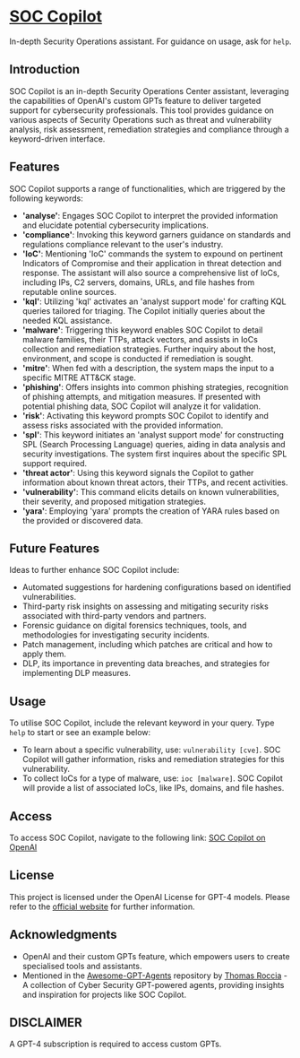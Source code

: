 # [SOC Copilot](https://chat.openai.com/g/g-qvSadylbt-soc-copilot)

In-depth Security Operations assistant. For guidance on usage, ask for `help`.

## Introduction

SOC Copilot is an in-depth Security Operations Center assistant, leveraging the capabilities of OpenAI's custom GPTs feature to deliver targeted support for cybersecurity professionals. This tool provides guidance on various aspects of Security Operations such as threat and vulnerability analysis, risk assessment, remediation strategies and compliance through a keyword-driven interface.

## Features

SOC Copilot supports a range of functionalities, which are triggered by the following keywords:

- **'analyse'**: Engages SOC Copilot to interpret the provided information and elucidate potential cybersecurity implications.
- **'compliance'**: Invoking this keyword garners guidance on standards and regulations compliance relevant to the user's industry.
- **'IoC'**: Mentioning 'IoC' commands the system to expound on pertinent Indicators of Compromise and their application in threat detection and response. The assistant will also source a comprehensive list of IoCs, including IPs, C2 servers, domains, URLs, and file hashes from reputable online sources.
- **'kql'**: Utilizing 'kql' activates an 'analyst support mode' for crafting KQL queries tailored for triaging. The Copilot initially queries about the needed KQL assistance.
- **'malware'**: Triggering this keyword enables SOC Copilot to detail malware families, their TTPs, attack vectors, and assists in IoCs collection and remediation strategies. Further inquiry about the host, environment, and scope is conducted if remediation is sought.
- **'mitre'**: When fed with a description, the system maps the input to a specific MITRE ATT&CK stage.
- **'phishing'**: Offers insights into common phishing strategies, recognition of phishing attempts, and mitigation measures. If presented with potential phishing data, SOC Copilot will analyze it for validation.
- **'risk'**: Activating this keyword prompts SOC Copilot to identify and assess risks associated with the provided information.
- **'spl'**: This keyword initiates an 'analyst support mode' for constructing SPL (Search Processing Language) queries, aiding in data analysis and security investigations. The system first inquires about the specific SPL support required.
- **'threat actor'**: Using this keyword signals the Copilot to gather information about known threat actors, their TTPs, and recent activities.
- **'vulnerability'**: This command elicits details on known vulnerabilities, their severity, and proposed mitigation strategies.
- **'yara'**: Employing 'yara' prompts the creation of YARA rules based on the provided or discovered data.

## Future Features

Ideas to further enhance SOC Copilot include:

- Automated suggestions for hardening configurations based on identified vulnerabilities.
- Third-party risk insights on assessing and mitigating security risks associated with third-party vendors and partners.
- Forensic guidance on digital forensics techniques, tools, and methodologies for investigating security incidents.
- Patch management, including which patches are critical and how to apply them.
- DLP, its importance in preventing data breaches, and strategies for implementing DLP measures.


## Usage

To utilise SOC Copilot, include the relevant keyword in your query. Type `help` to start or see an example below:

- To learn about a specific vulnerability, use: `vulnerability [cve]`. SOC Copilot will gather information, risks and remediation strategies for this vulnerability.
- To collect IoCs for a type of malware, use: `ioc [malware]`. SOC Copilot will provide a list of associated IoCs, like IPs, domains, and file hashes.

## Access

To access SOC Copilot, navigate to the following link: [SOC Copilot on OpenAI](https://chat.openai.com/g/g-qvSadylbt-soc-copilot)

## License

This project is licensed under the OpenAI License for GPT-4 models. Please refer to the [official website](https://openai.com/) for further information. 

## Acknowledgments

- OpenAI and their custom GPTs feature, which empowers users to create specialised tools and assistants.
- Mentioned in the [Awesome-GPT-Agents](https://github.com/fr0gger/Awesome-GPT-Agents) repository by [Thomas Roccia](https://github.com/fr0gger) - A collection of Cyber Security GPT-powered agents, providing insights and inspiration for projects like SOC Copilot.

## DISCLAIMER

A GPT-4 subscription is required to access custom GPTs.